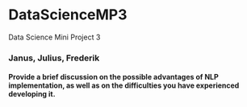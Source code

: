 # DataScienceMP3
Data Science Mini Project 3
### Janus, Julius, Frederik

#### Provide a brief discussion on the possible advantages of NLP implementation, as well as on the difficulties you have experienced developing it.
